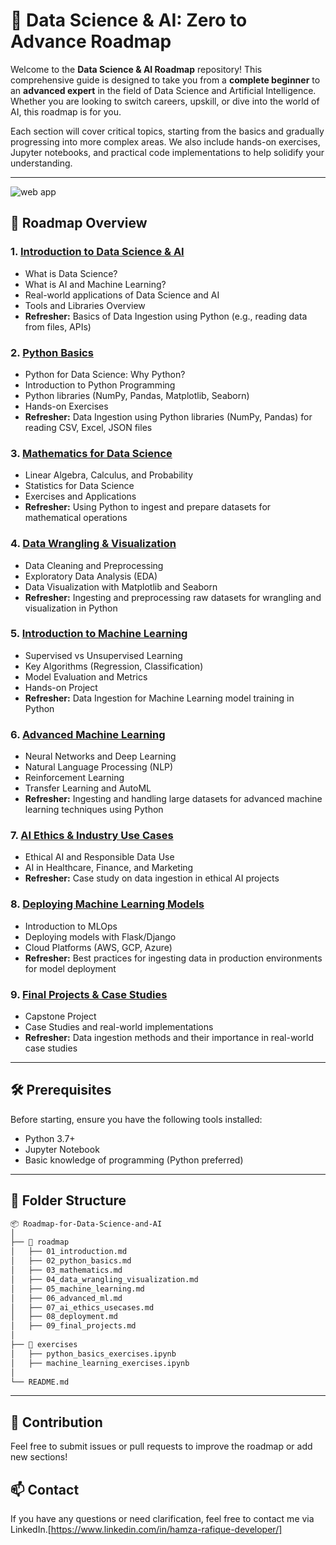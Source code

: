 # 🚀 Data Science & AI: Zero to Advance Roadmap

Welcome to the **Data Science & AI Roadmap** repository! This comprehensive guide is designed to take you from a **complete beginner** to an **advanced expert** in the field of Data Science and Artificial Intelligence. Whether you are looking to switch careers, upskill, or dive into the world of AI, this roadmap is for you.

Each section will cover critical topics, starting from the basics and gradually progressing into more complex areas. We also include hands-on exercises, Jupyter notebooks, and practical code implementations to help solidify your understanding.

---

![web app](https://github.com/user-attachments/assets/05438f84-99a5-489b-b7d5-46032700e8a2)



## 📖 Roadmap Overview


### 1. [Introduction to Data Science & AI](roadmap/01_introduction.md)
   - What is Data Science?
   - What is AI and Machine Learning?
   - Real-world applications of Data Science and AI
   - Tools and Libraries Overview
   - **Refresher:** Basics of Data Ingestion using Python (e.g., reading data from files, APIs)

### 2. [Python Basics](roadmap/02_python_basics.md)
   - Python for Data Science: Why Python?
   - Introduction to Python Programming
   - Python libraries (NumPy, Pandas, Matplotlib, Seaborn)
   - Hands-on Exercises
   - **Refresher:** Data Ingestion using Python libraries (NumPy, Pandas) for reading CSV, Excel, JSON files

### 3. [Mathematics for Data Science](roadmap/03_mathematics.md)
   - Linear Algebra, Calculus, and Probability
   - Statistics for Data Science
   - Exercises and Applications
   - **Refresher:** Using Python to ingest and prepare datasets for mathematical operations

### 4. [Data Wrangling & Visualization](roadmap/04_data_wrangling_visualization.md)
   - Data Cleaning and Preprocessing
   - Exploratory Data Analysis (EDA)
   - Data Visualization with Matplotlib and Seaborn
   - **Refresher:** Ingesting and preprocessing raw datasets for wrangling and visualization in Python

### 5. [Introduction to Machine Learning](roadmap/05_machine_learning.md)
   - Supervised vs Unsupervised Learning
   - Key Algorithms (Regression, Classification)
   - Model Evaluation and Metrics
   - Hands-on Project
   - **Refresher:** Data Ingestion for Machine Learning model training in Python

### 6. [Advanced Machine Learning](roadmap/06_advanced_ml.md)
   - Neural Networks and Deep Learning
   - Natural Language Processing (NLP)
   - Reinforcement Learning
   - Transfer Learning and AutoML
   - **Refresher:** Ingesting and handling large datasets for advanced machine learning techniques using Python

### 7. [AI Ethics & Industry Use Cases](roadmap/07_ai_ethics_usecases.md)
   - Ethical AI and Responsible Data Use
   - AI in Healthcare, Finance, and Marketing
   - **Refresher:** Case study on data ingestion in ethical AI projects

### 8. [Deploying Machine Learning Models](roadmap/08_deployment.md)
   - Introduction to MLOps
   - Deploying models with Flask/Django
   - Cloud Platforms (AWS, GCP, Azure)
   - **Refresher:** Best practices for ingesting data in production environments for model deployment

### 9. [Final Projects & Case Studies](roadmap/09_final_projects.md)
   - Capstone Project
   - Case Studies and real-world implementations
   - **Refresher:** Data ingestion methods and their importance in real-world case studies

---

## 🛠️ Prerequisites

Before starting, ensure you have the following tools installed:
- Python 3.7+
- Jupyter Notebook
- Basic knowledge of programming (Python preferred)

---

## 📂 Folder Structure

```bash
📦 Roadmap-for-Data-Science-and-AI
│
├── 📁 roadmap
│   ├── 01_introduction.md
│   ├── 02_python_basics.md
│   ├── 03_mathematics.md
│   ├── 04_data_wrangling_visualization.md
│   ├── 05_machine_learning.md
│   ├── 06_advanced_ml.md
│   ├── 07_ai_ethics_usecases.md
│   ├── 08_deployment.md
│   ├── 09_final_projects.md
│
├── 📁 exercises
│   ├── python_basics_exercises.ipynb
│   ├── machine_learning_exercises.ipynb
│
└── README.md

```

---

## 🤝 Contribution
Feel free to submit issues or pull requests to improve the roadmap or add new sections!

## 📫 Contact
If you have any questions or need clarification, feel free to contact me via LinkedIn.[https://www.linkedin.com/in/hamza-rafique-developer/]
